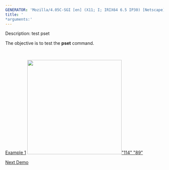 ```yaml
---
GENERATOR: 'Mozilla/4.05C-SGI [en] (X11; I; IRIX64 6.5 IP30) [Netscape]'
title: '
*arguments:'
---
```


 Description: test pset

   The objective is to test the **pset** command.

    

   [Example 1](description_pset.md)
   [<img height="300" width="300" src="https://lanl.github.io/LaGriT/assets/images/pset2_tn.gif">"114"
   "89"](description_pset.md)





[Next Demo](../../../demos/rmmat/md/main_rmmat.md)
